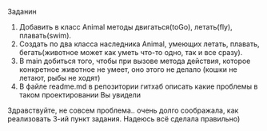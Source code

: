 Заданин

1) Добавить в класс Animal методы двигаться(toGo), летать(fly), плавать(swim).
2) Создать по два класса
наследника Animal, умеющих летать, плавать, бегать(животное может как уметь что-то одно, так и все сразу).
3) В main добиться того, чтобы при вызове метода действия, которое конкретное животное не умеет, оно этого не делало (кошки не летают, рыбы не ходят)
4) В файле readme.md в репозитории гитхаб описать
какие проблемы в таком проектировании Вы увидели 

Здравствуйте, не совсем проблема.. очень долго соображала, как реализовать 3-ий пункт задания. Надеюсь всё сделала правильно)
